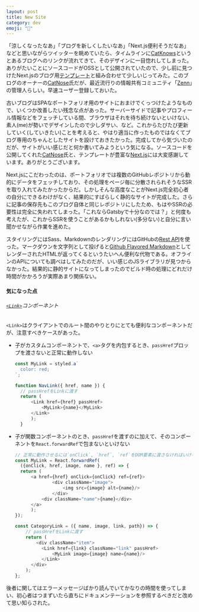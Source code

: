 ```yaml
---
layout: post
title: New Site
category: dev
emoji: "🍂"
---
```


「涼しくなったなあ」「ブログを新しくしたいなあ」「Next.js便利そうだなあ」などと思いながらツイッターを眺めていたら、タイムラインに[CatKnows]というとあるブログへのリンクが流れてきて、そのデザインに一目惚れしてしまった。ありがたいことにソースコードがOSSとして公開されていたので、少し前に見つけたNext.jsのブログ用[テンプレート][blog-starter]と組み合わせて少しいじってみた。このブログのオーナーの[CatNose]氏だが、最近流行りの情報共有コミュニティ「[Zenn]」の管理人らしい。早速ユーザー登録しておいた。

古いブログはSPAなポートフォリオ用のサイトにおまけでくっつけたようなもので、いくつか改善したい残念な点があった。サーバーサイドで記事やプロフィール情報などをフェッチしている間、ブラウザはそれを待ち続けないといけない、素人(me)が勢いでデザインしたので少しダサい、など。これからたびたび更新していく(していきたい)ことを考えると、やはり適当に作ったものではなくてブログ専用のちゃんとしたサイトを設けておきたかった。完成してから気づいたのだが、サイトがいい感じだと何か書いてみようという気になる。ソースコードを公開してくれた[CatNose]氏と、テンプレートが豊富な[Next.js][Next]には大変感謝しています。ありがとうございます。

Next.jsにこだわったのは、ポートフォリオでは複数のGitHubレポジトリから動的にデータをフェッチしており、その処理をページ毎に分散されられそうなSSRを取り入れてみたかったからだ。しかしそんな高度なことがNext.js完全初心者の自分にできるわけがなく、結果的にすばらしく静的なサイトが完成した。さらに記事の保存先もこのブログ自体と同じレポジトリにしたため、もはやSSRの必要性は完全に失われてしまった。「これならGatsbyで十分なのでは？」と何度も考えたが、これからSSRを使うことがあるかもしれない(多分ない)と自分に言い聞かせながら作業を進めた。

スタイリングにはSass、MarkdownのレンダリングにはGitHubの[Rest API][MARKDOWN REST API]を使った。マークダウンを文字列として投げると[Github Flavored Markdown][GFM]としてレンダーされたHTMLが返ってくるというたいへん便利な代物である。オフラインのAPIについても調べはしてみたのだが、いい感じのJSライブラリが見つからなかった。結果的に静的サイトになってしまったのでビルド時の処理にどれだけ時間がかかろうが実際あまり関係ない。

#### 気になった点

###### [`<Link>`][next_link]コンポーネント
`<Link>`はクライアントでのルート間のやりとりにとても便利なコンポーネントだが、注意すべきケースがあった。
- 子がカスタムコンポーネントで、`<a>`タグを内包するとき、`passHref`プロップを渡さないと正常に動作しない

  ```javascript
  const MyLink = styled.a`
    color: red;
  `;

  function NavLink({ href, name }) {
    // passHrefをLinkに渡す
    return (
        <Link href={href} passHref>
            <MyLink>{name}</MyLink>
        </Link>
        );
    }
  ```
- 子が関数コンポーネントのとき、`passHref`を渡すのに加えて、そのコンポーネントを`React.forwardRef`で包まないといけない
  
  ```javascript
  // 正常に動作させるには`onClick`, `href`, `ref`をDOM要素に渡さなければいけない
  const MyLink = React.forwardRef(
    ({onClick, href, image, name }, ref) => {
    return (
        <a href={href} onClick={onClick} ref={ref}>
                <div className="image">
                    <img src={image} alt={name}/>
                </div>
            <div className="name">{name}</div>
        </a>
        );
  });
  
  const CategoryLink = ({ name, image, link, path}) => {
      // passHrefをLinkに渡す
      return (
          <div className="item">
            <Link href={link} className="link" passHref>
                <MyLink image={image} name={name}/>
            </Link>
        </div>
      );
  };
  ```
後者に関してはエラーメッセージばかり読んでいてかなりの時間を使ってしまい、初心者はつまずいたら直ちにドキュメンテーションを参照するべきだと改めて思い知らされた。


[Next]: https://nextjs.org/
[next_link]: https://nextjs.org/docs/api-reference/next/link
[GFM]: https://github.github.com/gfm/
[markdown Rest API]: https://docs.github.com/ja/free-pro-team@latest/rest/reference/markdown
[CatKnows]: https://github.com/catnose99/CatKnows
[CatNose]: https://github.com/catnose99
[blog-starter]: https://github.com/vercel/next.js/tree/816798569a56c97108ecff37a85e6a3fd85648ab/examples/blog-starter
[Zenn]: https://zenn.dev/


